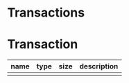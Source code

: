 Transactions
===

# Transaction

| name | type | size | description |
| ---- | ---- | ---- | ----------- |
|      |      |      |             |